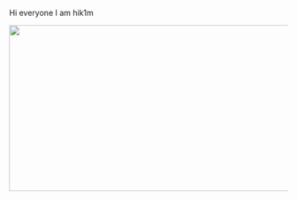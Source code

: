 Hi everyone I am hik1m

<div class="header" align="center">
  <img src="https://i.giphy.com/media/v1.Y2lkPTc5MGI3NjExejIyd3p6MXEweWg0dHFucjV4bTR0MmZqb3pqaDN2eGNibDkxaGJ5MSZlcD12MV9pbnRlcm5hbF9naWZfYnlfaWQmY3Q9Zw/FlGmdHyBjNaMM/giphy.gif" width="600" height="300"/>
</div>
